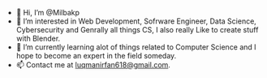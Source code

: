 - 👋 Hi, I’m @Milbakp
- 👀 I’m interested in Web Development, Sofrware Engineer, Data Science, Cybersecurity and Genrally all things CS, I also really Like to create stuff with Blender.
- 🌱 I’m currently learning alot of things related to Computer Science and I hope to become an expert in the field someday.
- 📫 Contact me at luqmanirfan618@gmail.com.

<!---
Milbakp/Milbakp is a ✨ special ✨ repository because its `README.md` (this file) appears on your GitHub profile.
You can click the Preview link to take a look at your changes.
--->
